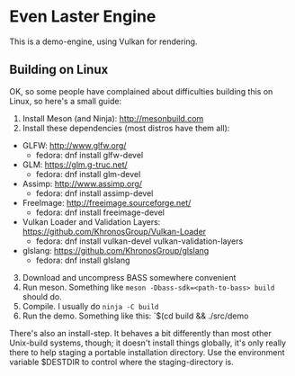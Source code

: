 # Even Laster Engine

This is a demo-engine, using Vulkan for rendering.

## Building on Linux

OK, so some people have complained about difficulties building this on Linux,
so here's a small guide:

1. Install Meson (and Ninja): http://mesonbuild.com
2. Install these dependencies (most distros have them all):
  - GLFW: http://www.glfw.org/
    - fedora: dnf install glfw-devel
  - GLM: https://glm.g-truc.net/
    - fedora: dnf install glm-devel
  - Assimp: http://www.assimp.org/
    - fedora: dnf install assimp-devel
  - FreeImage: http://freeimage.sourceforge.net/
    - fedora: dnf install freeimage-devel
  - Vulkan Loader and Validation Layers: https://github.com/KhronosGroup/Vulkan-Loader
    - fedora: dnf install vulkan-devel vulkan-validation-layers
  - glslang: https://github.com/KhronosGroup/glslang
    - fedora: dnf install glslang
3. Download and uncompress BASS somewhere convenient
4. Run meson. Something like `meson -Dbass-sdk=<path-to-bass> build` should do.
5. Compile. I usually do `ninja -C build`
6. Run the demo. Something like this: `$(cd build && ./src/demo

There's also an install-step. It behaves a bit differently than most other
Unix-build systems, though; it doesn't install things globally, it's only
really there to help staging a portable installation directory. Use the
environment variable $DESTDIR to control where the staging-directory is.
